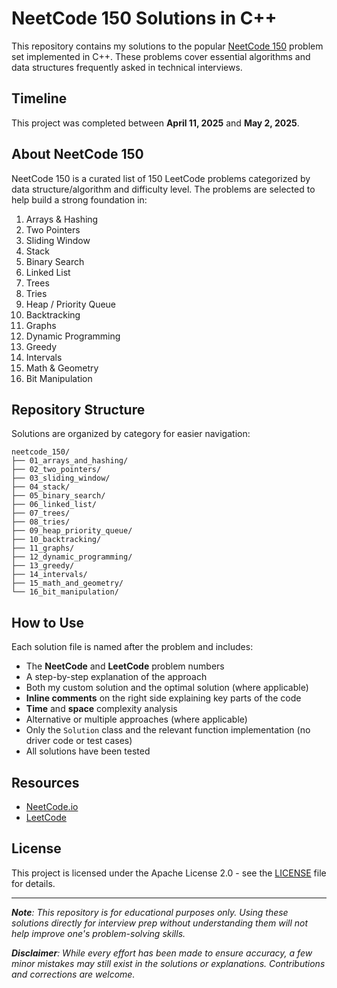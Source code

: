 # NeetCode 150 Solutions in C++

This repository contains my solutions to the popular [NeetCode 150](https://neetcode.io/practice) problem set implemented in C++. These problems cover essential algorithms and data structures frequently asked in technical interviews.

## Timeline

This project was completed between **April 11, 2025** and **May 2, 2025**.


## About NeetCode 150

NeetCode 150 is a curated list of 150 LeetCode problems categorized by data structure/algorithm and difficulty level. The problems are selected to help build a strong foundation in:

1. Arrays & Hashing
2. Two Pointers
3. Sliding Window
4. Stack
5. Binary Search
6. Linked List
7. Trees
8. Tries
9. Heap / Priority Queue
10. Backtracking
11. Graphs
12. Dynamic Programming
13. Greedy
14. Intervals
15. Math & Geometry
16. Bit Manipulation

## Repository Structure

Solutions are organized by category for easier navigation:

```
neetcode_150/
├── 01_arrays_and_hashing/
├── 02_two_pointers/
├── 03_sliding_window/
├── 04_stack/
├── 05_binary_search/
├── 06_linked_list/
├── 07_trees/
├── 08_tries/
├── 09_heap_priority_queue/
├── 10_backtracking/
├── 11_graphs/
├── 12_dynamic_programming/
├── 13_greedy/
├── 14_intervals/
├── 15_math_and_geometry/
└── 16_bit_manipulation/
```

## How to Use

Each solution file is named after the problem and includes:
- The **NeetCode** and **LeetCode** problem numbers  
- A step-by-step explanation of the approach  
- Both my custom solution and the optimal solution (where applicable)  
- **Inline comments** on the right side explaining key parts of the code  
- **Time** and **space** complexity analysis  
- Alternative or multiple approaches (where applicable)  
- Only the `Solution` class and the relevant function implementation (no driver code or test cases)  
- All solutions have been tested  


## Resources

- [NeetCode.io](https://neetcode.io/)
- [LeetCode](https://leetcode.com/)

## License

This project is licensed under the Apache License 2.0 - see the [LICENSE](LICENSE) file for details.

---

***Note**: This repository is for educational purposes only. Using these solutions directly for interview prep without understanding them will not help improve one's problem-solving skills.*

***Disclaimer**: While every effort has been made to ensure accuracy, a few minor mistakes may still exist in the solutions or explanations. Contributions and corrections are welcome.*